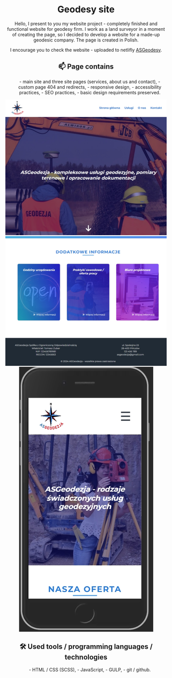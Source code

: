 <div align='center'>
<h1>Geodesy site</h1>

<p>Hello, I present to you my website project - completely finished and functional website for geodesy firm.
I work as a land surveyor in a moment of creating the page, so I decided to develop a website for a made-up geodesic company.
The page is created in Polish.</p>

<p>I encourage you to check the website - uploaded to netlifly <a href='https://asgeodesy.netlify.app/'>ASGeodesy</a>.</p>

<h2>📫 Page contains</h2>

<ul>
- main site and three site pages (services, about us and contact),
- custom page 404 and redirects,
- responsive design,
- accessibility practices,
- SEO practices,
- basic design requirements preserved.
</ul>

<img src='./src/assets/readme/mainSite1.jpg'>
<img src='./src/assets/readme/mainSite2.jpg'>
<img src='./src/assets/readme/usage.jpg'>

<h2>🛠 Used tools / programming languages / technologies</h2>
<ul>
- HTML / CSS (SCSS),
- JavaScript,
- GULP,
- git / github.
</ul>
</div>
